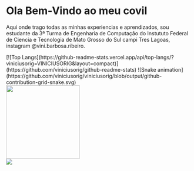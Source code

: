 <h1>Ola Bem-Vindo ao meu covil</h1>

<body>
  <div>
    <p>
    Aqui onde trago todas as minhas experiencias e aprendizados, sou estudante da 3ª Turma de Engenharia de Computação do Instututo Federal de Ciencia e      Tecnologia de Mato Grosso do Sul campi Tres Lagoas, instagram @vini.barbosa.ribeiro.
    </p>
  </div>
</body>

<div>
[![Top Langs](https://github-readme-stats.vercel.app/api/top-langs/?viniciusorig=VINICIUSORIG&layout=compact)](https://github.com/viniciusorig/github-readme-stats)
  ![Snake animation](https://github.com/viniciusorig/viniciusorig/blob/output/github-contribution-grid-snake.svg)
</div>


<div>

<img src="https://gifs.eco.br/wp-content/uploads/2021/09/gifs-de-anime-sad-boy-2.gif" width="200px"/>

</div>

<a href="https://www.instagram.com/vini.barbosa.ribeiro/" alt="Instagram" target="_blank">
  <img src="https://img.shields.io/badge/-Instagram-DF0174?style=for-the-badge&labelColor=DF0174&logo=instagram&logoColor=white&link=https://www.instagram.com/head"></a>
